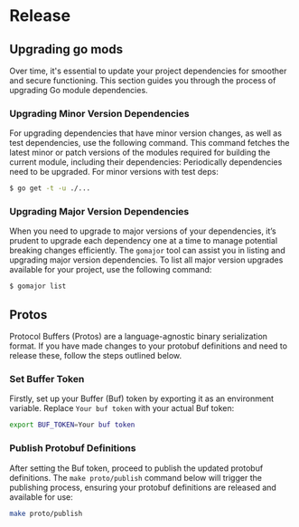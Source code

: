 # Release

## Upgrading go mods

Over time, it's essential to update your project dependencies for smoother and secure functioning. This section guides you through the process of upgrading Go module dependencies.

### Upgrading Minor Version Dependencies

For upgrading dependencies that have minor version changes, as well as test dependencies, use the following command. This command fetches the latest minor or patch versions of the modules required for building the current module, including their dependencies:
Periodically dependencies need to be upgraded. For minor versions with test deps:

```sh
$ go get -t -u ./...

```

### Upgrading Major Version Dependencies

When you need to upgrade to major versions of your dependencies, it’s prudent to upgrade each dependency one at a time to manage potential breaking changes efficiently. The `gomajor` tool can assist you in listing and upgrading major version dependencies. To list all major version upgrades available for your project, use the following command:

```sh
$ gomajor list

```

## Protos

Protocol Buffers (Protos) are a language-agnostic binary serialization format. If you have made changes to your protobuf definitions and need to release these, follow the steps outlined below.

### Set Buffer Token

Firstly, set up your Buffer (Buf) token by exporting it as an environment variable. Replace `Your buf token` with your actual Buf token:

```sh { name=buf-token }
export BUF_TOKEN=Your buf token

```

### Publish Protobuf Definitions

After setting the Buf token, proceed to publish the updated protobuf definitions. The `make proto/publish` command below will trigger the publishing process, ensuring your protobuf definitions are released and available for use:

```sh { name=release-buf }
make proto/publish

```
